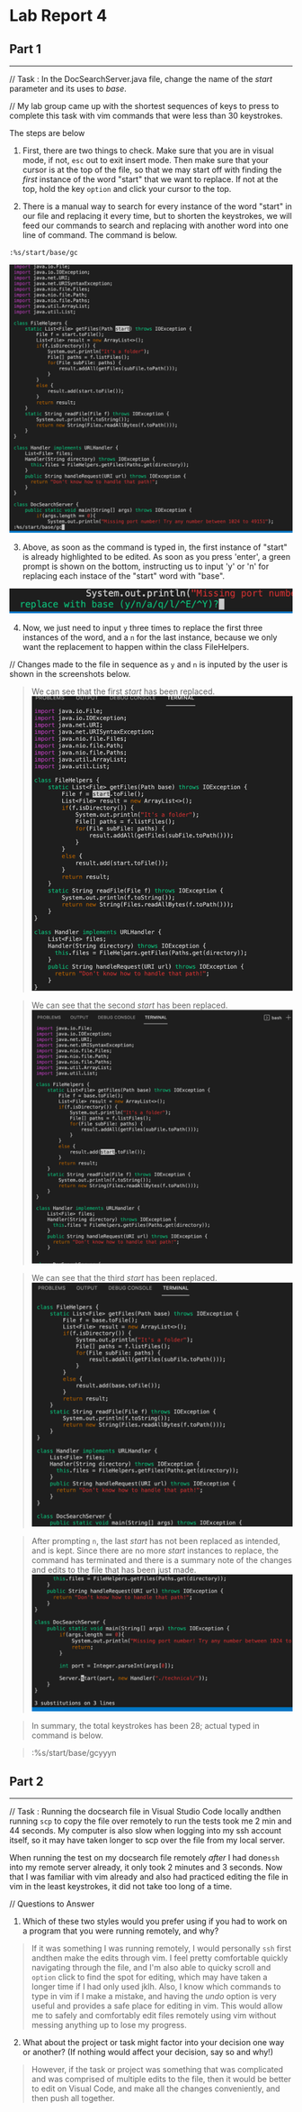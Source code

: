 # Lab Report 4

## Part 1
---

// Task : In the DocSearchServer.java file, change the name of the *start* parameter and its uses to *base*.

// My lab group came up with the shortest sequences of keys to press to complete this task with vim commands that were less than 30 keystrokes. 

The steps are below

1. First, there are two things to check. Make sure that you are in visual mode, if not, `esc`
out to exit insert mode. Then make sure that your cursor is at the top of the file, so that we may start off with finding the *first* instance of the word "start" that we want to replace. If not at the top, hold the key `option` and click your cursor to the top. 

2. There is a manual way to search for every instance of the word "start" in our file and replacing it every time, but to shorten the keystrokes, we will feed our commands to search and replacing with another word into one line of command. The command is below. 

```
:%s/start/base/gc
```
![lab04-firstcommand](lab04-firstcomm.png)

3. Above, as soon as the command is typed in, the first instance of "start" is already highlighted to be edited. 
As soon as you press 'enter', a green prompt is shown on the bottom, instructing us to input 'y' or 'n' for replacing each instace of the "start" word with "base". 

![green-prompt](lab04-green-prompt.png)

4. Now, we just need to input `y` three times to replace the first three instances of the word, and a `n` for the last instance, because we only want the replacement to happen within the class FileHelpers. 

// Changes made to the file in sequence as `y` and `n` is inputed by the user is shown in the screenshots below. 

> We can see that the first *start* has been replaced.
![first-y](lab04-first-y.png)

> We can see that the second *start* has been replaced.
![second-y](lab04-second-y.png)

> We can see that the third *start* has been replaced. 
![third-y](lab04-third-y.png)

> After prompting `n`, the last *start* has not been replaced as intended, and is kept. Since there are no more *start* instances to replace, the command has terminated and there is a summary note of the changes and edits to the file that has been just made. 
![fourth-n](lab04-fourth-n.png)

> In summary, the total keystrokes has been 28; actual typed in command is below.

> :%s/start/base/gc<Enter>yyyn



## Part 2
---

// Task : Running the docsearch file in Visual Studio Code locally andthen running `scp` to copy the file over remotely to run the tests took me 2 min and 44 seconds. My computer is also slow when logging into my ssh account itself, so it may have taken longer to scp over the file from my local server. 

When running the test on my docsearch file remotely *after* I had done`ssh` into my remote server already, it only took 2 minutes and 3 seconds. Now that I was familiar with vim already and also had practiced editing the file in vim in the least keystrokes, it did not take too long of a time. 

// Questions to Answer
1. Which of these two styles would you prefer using if you had to work on a program that you were running remotely, and why?
> If it was something I was running remotely, I would personally `ssh` first andthen make the edits through vim. I feel pretty comfortable quickly navigating through the file, and I'm also able to quicky scroll and `option` click to find the spot for editing, which may have taken a longer time if I had only used jklh. Also, I know which commands to type in vim if I make a mistake, and having the *undo* option is very useful and provides a safe place for editing in vim. This would allow me to safely and comfortably edit files remotely using vim without messing anything up to lose my progress. 


2. What about the project or task might factor into your decision one way or another? (If nothing would affect your decision, say so and why!)
> However, if the task or project was something that was complicated and was comprised of multiple edits to the file, then it would be better to edit on Visual Code, and make all the changes conveniently, and then push all together. 

